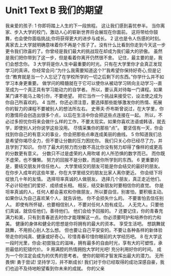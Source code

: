 # Unit1 Text B 我们的期望

我亲爱的孩子:
1 你即将踏上人生的下一段旅程。 这让我们感到喜忧参半。 当你离家、步入大学的校门，激动人心的崭新世界将会展现在你面前。 这将带给你鼓舞，也会使你面临挑战;你将获得更大的进步与成长。
2 这也是令人伤感的时刻。 离家去上大学就明确意味着你不再是个孩子了。没有什么比看到你走到今天这一步更令我们欣喜的了。你曾经是我们最大的挑战现在却成为我们最大的骄傲。 虽然是我们把你带到了这一步，但是看着你离开仍然很不舍。 记住，最主要的是，我们会想念你。
3 大学将是你人生中最重要的时光。只有在大学里你才会真正发现学习的真谛。你经常会问:“为什么我需要知道这个?”我希望你保持好奇心,但是记住:“教育就是当一个人忘记了在学校所学的一切之后剩下的东西。”你学什么并不如学习本身更重要。 做学问的精髓就在于它可以使你从被动学习转向主动学习--直至成为一个真正具有学习能动力的自学者。 所以，要认真对待每一门课程。如果某门课不能马上吸引你，不要绝望。 把它当作一个挑战来接受它，设法使之成为你自己所喜欢的。
4 当然，你还必须注意，要选择那些能够激发你的热情、拓展你的智力的课程不要被别人的想法所左右。 史蒂夫·乔布斯曾说过，在大学里，你的激情将会创造出很多个点，以后在生活中你会把这些点连接在一起。 所以，不必过多担忧你将来会做什么样的工作，不要太现实。如果你喜欢法语或韩语，就去学，即使别人对你说学这些没用。 尽情采集你的那些“点”。 要坚信有一天，你会找到你自己的有意义的事业，你会把那些点串连成美丽的曲线。
5 你知道我们总是希望你竭尽全力，但不要让分数的压力困扰你。 我们只关心你已经尽了力，并且学到了知识。 你尽了最大的努力而分数不高比你没有努力却得了像样的或更高的分数更有意义。 分数只不过是虚荣的人用吹嗟
的人所恐惧的数字而已。 而你既不虚荣，也不慵懒。 努力的回报不是分数，而是你所学到的东西。
6 更重要的是，要结交朋友并信任他人。 大学里结交的朋友可能是你会结交的最好的朋友。 在你步入成年的这些年里，你在大学里结交的朋友比家人离你更近。 你会结下将绽放几十年的友情。 选择坦率真诚的人做朋友。 选择几个朋友，真正走近他们。不必计较他们的爱好、成绩或长相。 相反，结交新朋友时要相信你的直觉。 你是坦率真诚的人，任何人都会喜欢和你做朋友，所以要自信，别害怕，要积极主动。 如果你认为自己喜欢某个人，就告诉他。 你不会损失什么的。 不要害怕去信任别人。 即使有所怀疑，也要相信别人，不要对任何人抱有成见。 人无完人。只要他们真诚，就信任他们，善待他们。 他们会给予回报的。
7 还要记住，你的青春充满力和美，只有到青春逝去时你才能理解这一点。你必须要呵护和培养你的力和美。 健康的身体和健全的思想是你将拥有的最大的资本。 享受生活吧。 想跳舞就跳舞，不用担心别人怎么想。 但也要让自己平安安的。不要让各种各样的新体验带走你的纯真、健康或好奇心。珍惜青春珍惜你眼前的大学经历吧。
8 在大学这一段时光里，你会:初尝独立的滋味，拥有最多的自由时光，享有大的可塑性，承担最低的犯错代价。
9 用满腔的热情拥抱大学时光吧! 充分利用好你的时间。 成为一个你注定会成为的优秀的思考者。 使你的聪明才智发挥出最大的潜力。 无所畏惧! 勇于尝试! 坚持学习，并不断成长! 我们对于你已经取得的成功深感自豪，我们也迫不及待地盼望看到你未来的成就。
你的父亲
